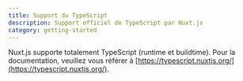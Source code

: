 ```yaml
---
title: Support du TypeScript
description: Support officiel de TypeScript par Nuxt.js
category: getting-started
---
```


Nuxt.js supporte totalement TypeScript (runtime et buildtime). Pour la documentation, veuillez vous référer à [https://typescript.nuxtjs.org/](https://typescript.nuxtjs.org/).
